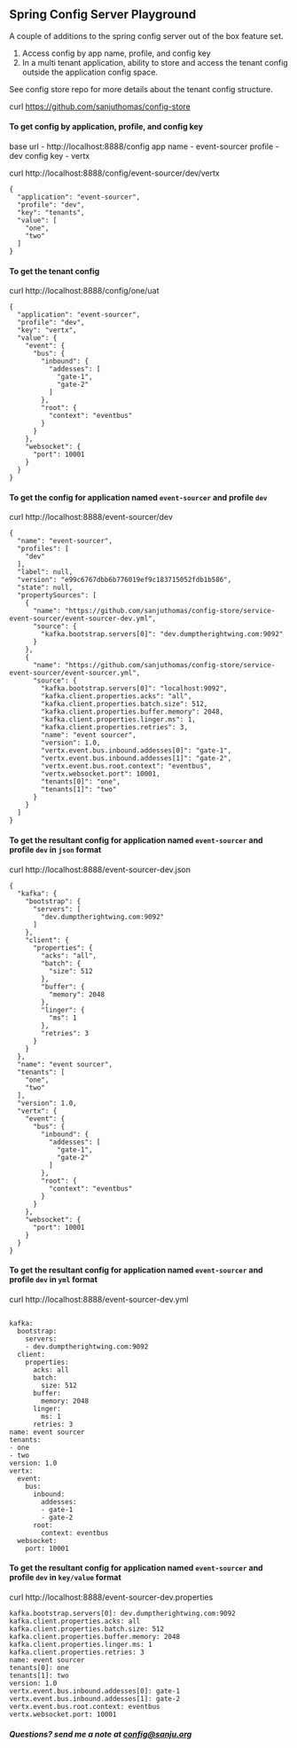 ## Spring Config Server Playground

A couple of additions to the spring config server out of the box feature set.

1. Access config by app name, profile, and config key
2. In a multi tenant application, ability to store and access the tenant config outside the application config space.

See config store repo for more details about the tenant config structure.

curl https://github.com/sanjuthomas/config-store

#### To get config by application, profile, and config key

base url - http://localhost:8888/config
app name - event-sourcer
profile - dev
config key - vertx
 
curl http://localhost:8888/config/event-sourcer/dev/vertx

```
{
  "application": "event-sourcer",
  "profile": "dev",
  "key": "tenants",
  "value": [
    "one",
    "two"
  ]
}

```

#### To get the tenant config

curl http://localhost:8888/config/one/uat

```
{
  "application": "event-sourcer",
  "profile": "dev",
  "key": "vertx",
  "value": {
    "event": {
      "bus": {
        "inbound": {
          "addesses": [
            "gate-1",
            "gate-2"
          ]
        },
        "root": {
          "context": "eventbus"
        }
      }
    },
    "websocket": {
      "port": 10001
    }
  }
}
```

#### To get the config for application named ```event-sourcer``` and profile ```dev```

curl http://localhost:8888/event-sourcer/dev

```
{
  "name": "event-sourcer",
  "profiles": [
    "dev"
  ],
  "label": null,
  "version": "e99c6767dbb6b776019ef9c183715052fdb1b586",
  "state": null,
  "propertySources": [
    {
      "name": "https://github.com/sanjuthomas/config-store/service-event-sourcer/event-sourcer-dev.yml",
      "source": {
        "kafka.bootstrap.servers[0]": "dev.dumptherightwing.com:9092"
      }
    },
    {
      "name": "https://github.com/sanjuthomas/config-store/service-event-sourcer/event-sourcer.yml",
      "source": {
        "kafka.bootstrap.servers[0]": "localhost:9092",
        "kafka.client.properties.acks": "all",
        "kafka.client.properties.batch.size": 512,
        "kafka.client.properties.buffer.memory": 2048,
        "kafka.client.properties.linger.ms": 1,
        "kafka.client.properties.retries": 3,
        "name": "event sourcer",
        "version": 1.0,
        "vertx.event.bus.inbound.addesses[0]": "gate-1",
        "vertx.event.bus.inbound.addesses[1]": "gate-2",
        "vertx.event.bus.root.context": "eventbus",
        "vertx.websocket.port": 10001,
        "tenants[0]": "one",
        "tenants[1]": "two"
      }
    }
  ]
}

```

#### To get the resultant config for application named ```event-sourcer``` and profile ```dev``` in ```json``` format

curl http://localhost:8888/event-sourcer-dev.json

```
{
  "kafka": {
    "bootstrap": {
      "servers": [
        "dev.dumptherightwing.com:9092"
      ]
    },
    "client": {
      "properties": {
        "acks": "all",
        "batch": {
          "size": 512
        },
        "buffer": {
          "memory": 2048
        },
        "linger": {
          "ms": 1
        },
        "retries": 3
      }
    }
  },
  "name": "event sourcer",
  "tenants": [
    "one",
    "two"
  ],
  "version": 1.0,
  "vertx": {
    "event": {
      "bus": {
        "inbound": {
          "addesses": [
            "gate-1",
            "gate-2"
          ]
        },
        "root": {
          "context": "eventbus"
        }
      }
    },
    "websocket": {
      "port": 10001
    }
  }
}

```

#### To get the resultant config for application named ```event-sourcer``` and profile ```dev``` in ```yml``` format

curl http://localhost:8888/event-sourcer-dev.yml

```

kafka:
  bootstrap:
    servers:
    - dev.dumptherightwing.com:9092
  client:
    properties:
      acks: all
      batch:
        size: 512
      buffer:
        memory: 2048
      linger:
        ms: 1
      retries: 3
name: event sourcer
tenants:
- one
- two
version: 1.0
vertx:
  event:
    bus:
      inbound:
        addesses:
        - gate-1
        - gate-2
      root:
        context: eventbus
  websocket:
    port: 10001

```

#### To get the resultant config for application named ```event-sourcer``` and profile ```dev``` in ```key/value``` format

curl http://localhost:8888/event-sourcer-dev.properties

```
kafka.bootstrap.servers[0]: dev.dumptherightwing.com:9092
kafka.client.properties.acks: all
kafka.client.properties.batch.size: 512
kafka.client.properties.buffer.memory: 2048
kafka.client.properties.linger.ms: 1
kafka.client.properties.retries: 3
name: event sourcer
tenants[0]: one
tenants[1]: two
version: 1.0
vertx.event.bus.inbound.addesses[0]: gate-1
vertx.event.bus.inbound.addesses[1]: gate-2
vertx.event.bus.root.context: eventbus
vertx.websocket.port: 10001

```

##### Questions? send me a note at config@sanju.org